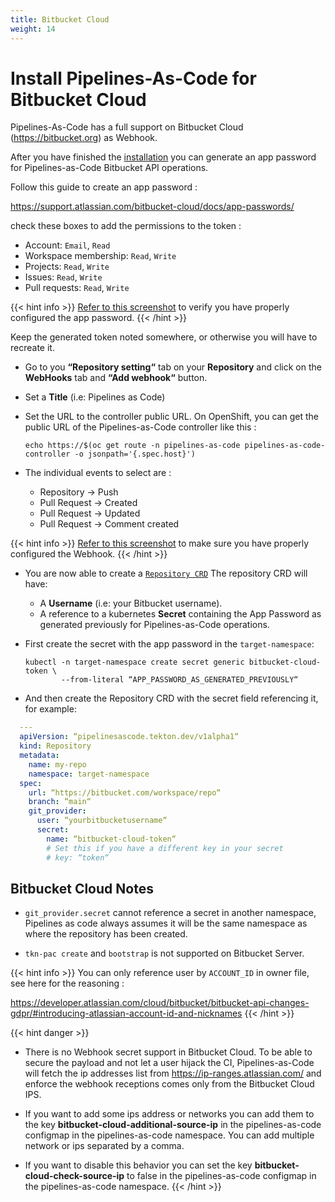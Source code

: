 ```yaml
---
title: Bitbucket Cloud
weight: 14
---
```

# Install Pipelines-As-Code for Bitbucket Cloud

Pipelines-As-Code has a full support on Bitbucket Cloud
(<https://bitbucket.org>) as Webhook.

After you have finished the [installation](/docs/install/installation) you can generate an app password for Pipelines-as-Code Bitbucket API operations.

Follow this guide to create an app password :

<https://support.atlassian.com/bitbucket-cloud/docs/app-passwords/>

check these boxes to add the permissions to the token :

- Account: `Email`, `Read`
- Workspace membership: `Read`, `Write`
- Projects: `Read`, `Write`
- Issues: `Read`, `Write`
- Pull requests: `Read`, `Write`

{{< hint info >}}
[Refer to this screenshot](/images/bitbucket-cloud-create-secrete.png) to verify you have properly configured the app password.
{{< /hint >}}

Keep the generated token noted somewhere, or otherwise you will have to recreate it.

- Go to you **“Repository setting“** tab on your **Repository** and click on the
  **WebHooks** tab and **“Add webhook“** button.

- Set a **Title** (i.e: Pipelines as Code)

- Set the URL to the controller public URL. On OpenShift, you can get the public URL of the Pipelines-as-Code
  controller like this :

  ```shell
  echo https://$(oc get route -n pipelines-as-code pipelines-as-code-controller -o jsonpath='{.spec.host}')
  ```

- The individual events to select are :
  - Repository -> Push
  - Pull Request -> Created
  - Pull Request -> Updated
  - Pull Request -> Comment created

{{< hint info >}}
[Refer to this screenshot](/images/bitbucket-cloud-create-webhook.png) to make sure you have properly configured the Webhook.
{{< /hint >}}

- You are now able to create a [`Repository CRD`](/docs/guide/repositorycrd)
  The repository CRD will have:

  - A **Username** (i.e: your Bitbucket username).
  - A reference to a kubernetes **Secret** containing the App Password as generated previously for Pipelines-as-Code operations.

- First create the secret with the app password in the `target-namespace`:

  ```shell
  kubectl -n target-namespace create secret generic bitbucket-cloud-token \
          --from-literal “APP_PASSWORD_AS_GENERATED_PREVIOUSLY“
  ```

- And then create the Repository CRD with the secret field referencing it, for example:

```yaml
  ---
  apiVersion: “pipelinesascode.tekton.dev/v1alpha1“
  kind: Repository
  metadata:
    name: my-repo
    namespace: target-namespace
  spec:
    url: “https://bitbucket.com/workspace/repo“
    branch: “main“
    git_provider:
      user: “yourbitbucketusername“
      secret:
        name: “bitbucket-cloud-token“
        # Set this if you have a different key in your secret
        # key: “token“
```

## Bitbucket Cloud Notes

- `git_provider.secret` cannot reference a secret in another namespace,
  Pipelines as code always assumes it will be the same namespace as where the
  repository has been created.

- `tkn-pac create` and `bootstrap` is not supported on Bitbucket Server.

{{< hint info >}}
You can only reference user by `ACCOUNT_ID` in owner file, see here for the
reasoning :

<https://developer.atlassian.com/cloud/bitbucket/bitbucket-api-changes-gdpr/#introducing-atlassian-account-id-and-nicknames>
{{< /hint >}}

{{< hint danger >}}

- There is no Webhook secret support in Bitbucket Cloud. To be able to secure
  the payload and not let a user hijack the CI, Pipelines-as-Code will fetch the
  ip addresses list from <https://ip-ranges.atlassian.com/> and enforce the
  webhook receptions comes only from the Bitbucket Cloud IPS.
- If you want to add some ips address or networks you can add them to the
  key **bitbucket-cloud-additional-source-ip** in the pipelines-as-code
  configmap in the pipelines-as-code namespace. You can add multiple
  network or ips separated by a comma.

- If you want to disable this behavior you can set the key
  **bitbucket-cloud-check-source-ip** to false in the pipelines-as-code
  configmap in the pipelines-as-code namespace.
{{< /hint >}}
